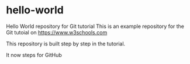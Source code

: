 # hello-world
Hello World repository for Git tutorial
This is an example repository for the Git tutoial on https://www.w3schools.com

This repository is built step by step in the tutorial.

It now steps for GitHub

